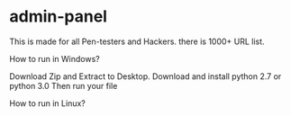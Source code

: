 # admin-panel
This is made for all Pen-testers and Hackers. there is 1000+ URL list.

How to run in Windows?

Download Zip and Extract to Desktop.
Download and install python 2.7 or python 3.0
Then run your file

How to run in Linux?

